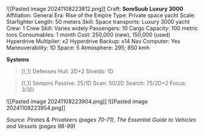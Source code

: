 ![[Pasted image 20241108223812.png]]
Craft: **SoroSuub Luxury 3000**
Affiliation: General
Era: Rise of the Empire
Type: Private space yacht
Scale: Starfighter
Length: 50 meters
Skill: Space transports: Luxury 3000 yacht
Crew: 1
Crew Skill: Varies widely
Passengers: 10
Cargo Capacity: 100 metric tons
Consumables: 1 month
Cost: 250,000 (new), 150,000 (used)
Hyperdrive Multiplier: x2
Hyperdrive Backup: x14
Nav Computer: Yes
Maneuverability: 1D
Space: 5
Atmosphere: 295; 850 kmh

**Systems**
> [!_1] Defenses
> Hull: 2D+2
> Shields: 1D

> [!_1] Sensors
> Passive: 25/1D
> Scan: 50/2D
> Search: 75/2D+2
> Focus: 3/3D


![[Pasted image 20241108223904.png]]
![[Pasted image 20241108223954.png]]



*Source: Pirates & Privateers (pages 70-71), The Essential Guide to Vehicles and Vessels (pages 98-99)*